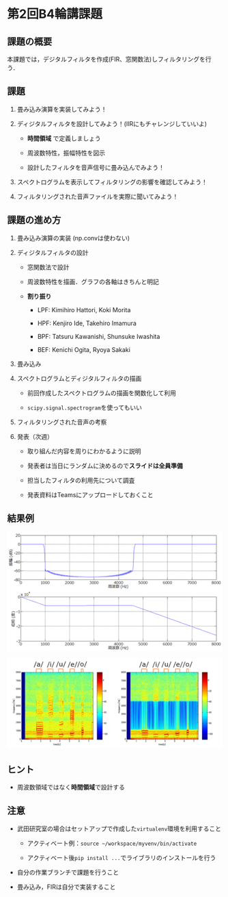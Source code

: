 # 第2回B4輪講課題

## 課題の概要

本課題では，デジタルフィルタを作成(FIR、窓関数法)しフィルタリングを行う．

## 課題

1. 畳み込み演算を実装してみよう！

2. ディジタルフィルタを設計してみよう！(IIRにもチャレンジしていいよ)

   - **時間領域** で定義しましょう

   - 周波数特性，振幅特性を図示

   - 設計したフィルタを音声信号に畳み込んでみよう！

3. スペクトログラムを表示してフィルタリングの影響を確認してみよう！

4. フィルタリングされた音声ファイルを実際に聞いてみよう！

## 課題の進め方

1. 畳み込み演算の実装 (np.convは使わない)

2. ディジタルフィルタの設計

   - 窓関数法で設計

   - 周波数特性を描画．グラフの各軸はきちんと明記

   - **割り振り**

     * LPF: Kimihiro Hattori, Koki Morita

     * HPF: Kenjiro Ide, Takehiro Imamura

     * BPF: Tatsuru Kawanishi, Shunsuke Iwashita

     * BEF: Kenichi Ogita, Ryoya Sakaki

3. 畳み込み

3. スペクトログラムとディジタルフィルタの描画

   - 前回作成したスペクトログラムの描画を関数化して利用

   - `scipy.signal.spectrogram`を使ってもいい

4. フィルタリングされた音声の考察

5. 発表（次週）

   - 取り組んだ内容を周りにわかるように説明

   - 発表者は当日にランダムに決めるので**スライドは全員準備**

   - 担当したフィルタの利用先について調査

   - 発表資料はTeamsにアップロードしておくこと


## 結果例

![周波数特性](./figs/frequency_response.png)

![スペクトログラム](./figs/spectrogram.png)

## ヒント

- 周波数領域ではなく**時間領域**で設計する

## 注意

- 武田研究室の場合はセットアップで作成した`virtualenv`環境を利用すること

    - アクティベート例：`source ~/workspace/myvenv/bin/activate`

    - アクティベート後`pip install ...`でライブラリのインストールを行う

- 自分の作業ブランチで課題を行うこと

- 畳み込み，FIRは自分で実装すること

